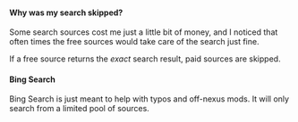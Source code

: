 #### Why was my search skipped?

Some search sources cost me just a little bit of money, and I noticed that often times the free
sources would take care of the search just fine.

If a free source returns the *exact* search result, paid sources are skipped.

#### Bing Search

Bing Search is just meant to help with typos and off-nexus mods. It will only search from a limited pool of sources.
